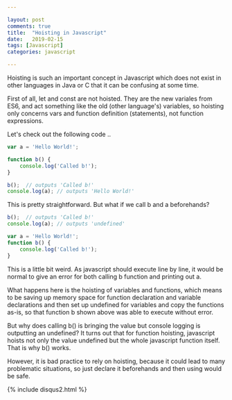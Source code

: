 ```yaml
---

layout: post
comments: true
title:  "Hoisting in Javascript"
date:   2019-02-15
tags: [Javascript] 
categories: javascript 

---
```


Hoisting is such an important concept in Javascript which does not exist
in other languages in Java or C that it can be confusing at some time.

First of all, let and const are not hoisted.
They are the new variales from ES6, and act something like the old (other language's)
variables, so hoisting only concerns vars and function definition (statements),
not function expressions.

Let's check out the following code ..

```javascript
var a = 'Hello World!';

function b() {
    console.log('Called b!');
}

b();  // outputs 'Called b!'
console.log(a); // outputs 'Hello World!'

```

This is pretty straightforward.
But what if we call b and a beforehands?

```javascript
b();  // outputs 'Called b!'
console.log(a); // outputs 'undefined'

var a = 'Hello World!';
function b() {
    console.log('Called b!');
}
```

This is a little bit weird. 
As javascript should execute line by line, it would be normal 
to give an error for both calling b function and printing out a.

What happens here is the hoisting of variables and functions,
which means to be saving up memory space for function declaration 
and variable declarations and then set up undefined for variables 
and copy the functions as-is, so that function b shown above was able to 
execute without error.

But why does calling b() is bringing the value but console logging 
is outputting an undefined? It turns out that for function hoisting,
javascript hoists not only the value undefined but the whole javascript function itself.
That is why b() works.

However, it is bad practice to rely on hoisting,
because it could lead to many problematic situations,
so just declare it beforehands and then using would be safe.



{% include disqus2.html %}
